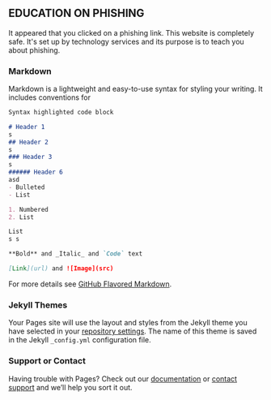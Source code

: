 ## EDUCATION ON PHISHING 

It appeared that you clicked on a phishing link. This website is completely safe. It's set up by technology services and its purpose is to teach you about phishing. 

### Markdown

Markdown is a lightweight and easy-to-use syntax for styling your writing. It includes conventions for

```markdown
Syntax highlighted code block

# Header 1
s
## Header 2
s
### Header 3
s
###### Header 6
asd
- Bulleted
- List

1. Numbered
2. List 

List
s s

**Bold** and _Italic_ and `Code` text

[Link](url) and ![Image](src)
```

For more details see [GitHub Flavored Markdown](https://guides.github.com/features/mastering-markdown/).

### Jekyll Themes

Your Pages site will use the layout and styles from the Jekyll theme you have selected in your [repository settings](https://github.com/jukabdukab/jukabdukab.github.io/settings/pages). The name of this theme is saved in the Jekyll `_config.yml` configuration file.

### Support or Contact

Having trouble with Pages? Check out our [documentation](https://docs.github.com/categories/github-pages-basics/) or [contact support](https://support.github.com/contact) and we’ll help you sort it out.
